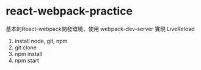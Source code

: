 # react-webpack-practice
基本的React-webpack開發環境，使用 webpack-dev-server 實現 LiveReload
1. install node, git, npm
2. git clone
3. npm install
4. npm start